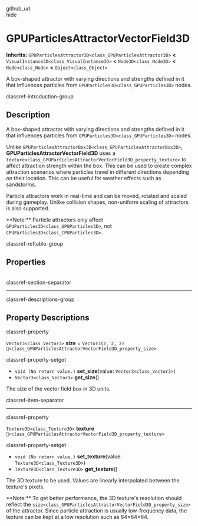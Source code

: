github\_url  
hide

# GPUParticlesAttractorVectorField3D

**Inherits:** `GPUParticlesAttractor3D<class_GPUParticlesAttractor3D>`
**&lt;** `VisualInstance3D<class_VisualInstance3D>` **&lt;**
`Node3D<class_Node3D>` **&lt;** `Node<class_Node>` **&lt;**
`Object<class_Object>`

A box-shaped attractor with varying directions and strengths defined in
it that influences particles from `GPUParticles3D<class_GPUParticles3D>`
nodes.

classref-introduction-group

## Description

A box-shaped attractor with varying directions and strengths defined in
it that influences particles from `GPUParticles3D<class_GPUParticles3D>`
nodes.

Unlike `GPUParticlesAttractorBox3D<class_GPUParticlesAttractorBox3D>`,
**GPUParticlesAttractorVectorField3D** uses a
`texture<class_GPUParticlesAttractorVectorField3D_property_texture>` to
affect attraction strength within the box. This can be used to create
complex attraction scenarios where particles travel in different
directions depending on their location. This can be useful for weather
effects such as sandstorms.

Particle attractors work in real-time and can be moved, rotated and
scaled during gameplay. Unlike collision shapes, non-uniform scaling of
attractors is also supported.

\*\*Note:\*\* Particle attractors only affect
`GPUParticles3D<class_GPUParticles3D>`, not
`CPUParticles3D<class_CPUParticles3D>`.

classref-reftable-group

## Properties

<table>
<tbody>
<tr>
</tr>
<tr>
</tr>
</tbody>
</table>

classref-section-separator

------------------------------------------------------------------------

classref-descriptions-group

## Property Descriptions

classref-property

`Vector3<class_Vector3>` **size** = `Vector3(2, 2, 2)`
`🔗<class_GPUParticlesAttractorVectorField3D_property_size>`

classref-property-setget

-   `void (No return value.)` **set\_size**(value:
    `Vector3<class_Vector3>`)
-   `Vector3<class_Vector3>` **get\_size**()

The size of the vector field box in 3D units.

classref-item-separator

------------------------------------------------------------------------

classref-property

`Texture3D<class_Texture3D>` **texture**
`🔗<class_GPUParticlesAttractorVectorField3D_property_texture>`

classref-property-setget

-   `void (No return value.)` **set\_texture**(value:
    `Texture3D<class_Texture3D>`)
-   `Texture3D<class_Texture3D>` **get\_texture**()

The 3D texture to be used. Values are linearly interpolated between the
texture's pixels.

\*\*Note:\*\* To get better performance, the 3D texture's resolution
should reflect the
`size<class_GPUParticlesAttractorVectorField3D_property_size>` of the
attractor. Since particle attraction is usually low-frequency data, the
texture can be kept at a low resolution such as 64×64×64.
